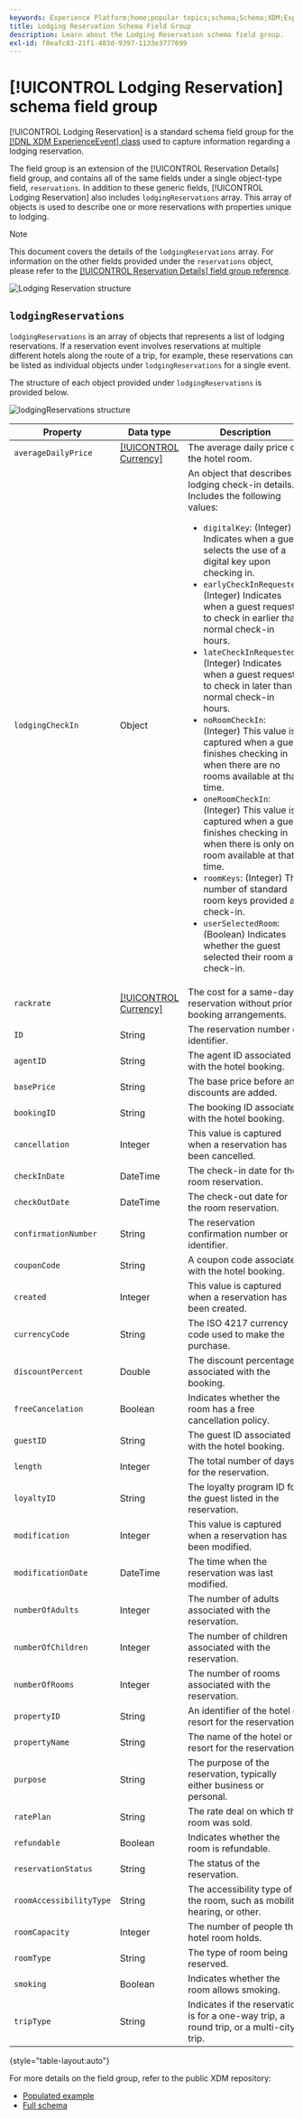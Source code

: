 ```yaml
---
keywords: Experience Platform;home;popular topics;schema;Schema;XDM;ExperienceEvent;fields;schemas;Schemas;Schema design;field group;field group;reservation;lodging;
title: Lodging Reservation Schema Field Group
description: Learn about the Lodging Reservation schema field group.
exl-id: f0eafc83-21f1-483d-9397-1133e3777699
---
```

# [!UICONTROL Lodging Reservation] schema field group

[!UICONTROL Lodging Reservation] is a standard schema field group for the [[!DNL XDM ExperienceEvent] class](../../classes/experienceevent.md) used to capture information regarding a lodging reservation.

The field group is an extension of the [!UICONTROL Reservation Details] field group, and contains all of the same fields under a single object-type field, `reservations`. In addition to these generic fields, [!UICONTROL Lodging Reservation] also includes `lodgingReservations` array. This array of objects is used to describe one or more reservations with properties unique to lodging.

>[!NOTE]
>
>This document covers the details of the `lodgingReservations` array. For information on the other fields provided under the `reservations` object, please refer to the [[!UICONTROL Reservation Details] field group reference](./reservation-details.md).

![Lodging Reservation structure](../../images/field-groups/lodging-reservation/structure.png)

## `lodgingReservations`

`lodgingReservations` is an array of objects that represents a list of lodging reservations. If a reservation event involves reservations at multiple different hotels along the route of a trip, for example, these reservations can be listed as individual objects under `lodgingReservations` for a single event.

The structure of each object provided under `lodgingReservations` is provided below.

![lodgingReservations structure](../../images/field-groups/lodging-reservation/lodgingReservations.png)

| Property | Data type | Description |
| --- | --- | --- |
| `averageDailyPrice` | [[!UICONTROL Currency]](../../data-types/currency.md)  | The average daily price of the hotel room. |
| `lodgingCheckIn` | Object | An object that describes lodging check-in details. Includes the following values:<ul><li>`digitalKey`: (Integer) Indicates when a guest selects the use of a digital key upon checking in.</li><li>`earlyCheckInRequested`: (Integer) Indicates when a guest requests to check in earlier than normal check-in hours.</li><li>`lateCheckInRequested`: (Integer) Indicates when a guest requests to check in later than normal check-in hours.</li><li>`noRoomCheckIn`: (Integer) This value is captured when a guest finishes checking in when there are no rooms available at that time.</li><li>`oneRoomCheckIn`: (Integer) This value is captured when a guest finishes checking in when there is only one room available at that time.</li><li>`roomKeys`: (Integer) The number of standard room keys provided at check-in.</li><li>`userSelectedRoom`: (Boolean) Indicates whether the guest selected their room at check-in.</li></ul> |
| `rackrate` | [[!UICONTROL Currency]](../../data-types/currency.md) | The cost for a same-day reservation without prior booking arrangements. |
| `ID` | String | The reservation number or identifier. |
| `agentID` | String | The agent ID associated with the hotel booking. |
| `basePrice` | String | The base price before any discounts are added. |
| `bookingID` | String | The booking ID associated with the hotel booking. |
| `cancellation` | Integer | This value is captured when a reservation has been cancelled. |
| `checkInDate` | DateTime | The check-in date for the room reservation. |
| `checkOutDate` | DateTime | The check-out date for the room reservation. |
| `confirmationNumber` | String | The reservation confirmation number or identifier. |
| `couponCode` | String | A coupon code associated with the hotel booking. |
| `created` | Integer | This value is captured when a reservation has been created. |
| `currencyCode` | String | The ISO 4217 currency code used to make the purchase. |
| `discountPercent` | Double | The discount percentage associated with the booking. |
| `freeCancelation` | Boolean | Indicates whether the room has a free cancellation policy. |
| `guestID` | String | The guest ID associated with the hotel booking. |
| `length` | Integer | The total number of days for the reservation. |
| `loyaltyID` | String | The loyalty program ID for the guest listed in the reservation. |
| `modification` | Integer | This value is captured when a reservation has been modified. |
| `modificationDate` | DateTime | The time when the reservation was last modified. |
| `numberOfAdults` | Integer | The number of adults associated with the reservation. |
| `numberOfChildren` | Integer | The number of children associated with the reservation. |
| `numberOfRooms` | Integer | The number of rooms associated with the reservation. |
| `propertyID` | String | An identifier of the hotel or resort for the reservation. |
| `propertyName` | String | The name of the hotel or resort for the reservation. |
| `purpose` | String | The purpose of the reservation, typically either business or personal. |
| `ratePlan` | String | The rate deal on which the room was sold. |
| `refundable` | Boolean | Indicates whether the room is refundable. |
| `reservationStatus` | String | The status of the reservation. |
| `roomAccessibilityType` | String | The accessibility type of the room, such as mobility, hearing, or other. |
| `roomCapacity` | Integer | The number of people the hotel room holds. |
| `roomType` | String | The type of room being reserved. |
| `smoking` | Boolean | Indicates whether the room allows smoking. |
| `tripType` | String | Indicates if the reservation is for a one-way trip, a round trip, or a multi-city trip. |

{style="table-layout:auto"}

For more details on the field group, refer to the public XDM repository:

* [Populated example](https://github.com/adobe/xdm/blob/master/components/fieldgroups/experience-event/industry-verticals/experienceevent-lodging-reservation.example.1.json)
* [Full schema](https://github.com/adobe/xdm/blob/master/components/fieldgroups/experience-event/industry-verticals/experienceevent-lodging-reservation.schema.json)
